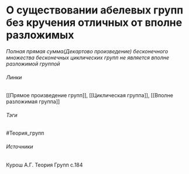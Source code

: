 # О существовании абелевых групп без кручения отличных от вполне разложимых
*Полная прямая сумма(Декартово произведение) бесконечного множества бесконечных циклических групп не является вполне разложимой группой*

###### Линки
 [[Прямое произведение групп]], [[Циклическая группа]], [[Вполне разложимая группа]]
###### Тэги
 #Теория_групп 
###### Источники
 Курош А.Г. Теория Групп с.184